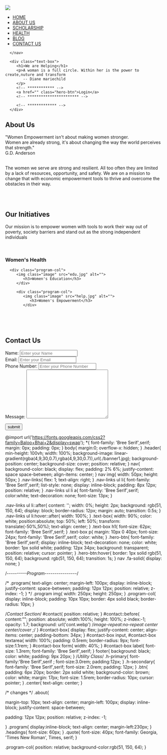 <!-- HTML CODE -->
<!DOCTYPE html>
<html lang="en">
<head>
   <meta charset="UTF-8">
   <meta http-equiv="X-UA-Compatible" content="IE=edge">
   <!--It will help us to make our website responsive-->
   <meta name="viewport" content="width=device-width, initial-scale=1.0">
   <title>Document</title>
   <!-- *********** -->

<!-- ********* -->
   <link href="https://fonts.googleapis.com/css?family=Baloo+Bhai&display=swap" rel="stylesheet">
   <link rel="stylesheet" href="style.css">
   <link rel="preconnect" href="https://fonts.googleapis.com"> 
<link rel="preconnect" href="https://fonts.gstatic.com" crossorigin> 
<link rel="stylesheet" href="https://cdn.jsdelivr.net/npm/@fortawesome/fontawesome-free@5.15.4/css/fontawesome.min.css">

</head>
<body>
   <section class="header">
      <nav>
         <a href="index.html"><img src="logo.jpeg"></a>
         <div class="nav-links" id="navLinks">
            <ul>
               <li><a href="">HOME</a></li>
               <li><a href="#about1">ABOUT US</a></li>
               <li><a href="">SCHOLARSHIP</a></li>
               <li><a href="">HEALTH</a></li>
               <li><a href="">BLOG </a></li>
               <li><a href="#contact">CONTACT US</a></li>
            </ul>
         </div>

        

      </nav>

      <div class="text-box">
         <h1>We are Helping</h1>
         <p>A woman is a full circle. Within her is the power to create,nuture and transform
            -- Diane mariechild
         </p>
         <!-- ************ -->
         <a href="" class="hero-btn">Login</a>
         <!-- *********************** -->
            
         <!-- ************* -->
      </div>
   </section>


<!--Our Programs-->

<section class="about">
   <h1 id="about1" class="headings">About Us</h1>
   <p class="quote">"Women Empowerment isn't about making women stronger. <br>Women are already strong, it's about changing the way the world perceives that strength."<br>
      G.D. Anderson</p>

   <p><br>The women we serve are strong and resilient. All too often they are limited by a lack of resources, opportunity, and safety. We are on a mission to change that with economic empowerment tools to thrive and overcome the obstacles in their way.</p><br><br>



   </section>

<section class="program">
   <h1 class="headings">Our Initiatives</h1>
   <p>Our mission is to empower women with tools to work their way out of poverty, society barriers
      and stand out as the strong independent individuals</p>
   <br>
   <div class="row ">
      <div class="program-col">
      <img  class="image" src="health.jpg" alt="">
         <h3>Women's Health</h3>
      </div>

      <div class="program-col">
         <img class="image" src="edu.jpg" alt="">
            <h3>Women's Education</h3>
         </div>

         <div class="program-col">
            <img class="image" src="help.jpg" alt="">
               <h3>Women's Empowerment</h3>
            </div>
   </div>
</section>

<br>
<br>
<br>
<section id="contact">
    <h1 id="contact" class="h-primary center">Contact Us</h1>
<div id="contact-box">
    <form action="">
        <div class="form-group">
        <label for="name">Name: </label>
        <input type="text"name="name"id="name"
        placeholder="Enter your Name">
        </div>
        <div class="form-group">
            <label for="name">Email: </label>
            <input type="text"name="e-mail"id="e-mail"
            placeholder="Enter your Email">
        </div>
        <div class="form-group">
            <label for="name">Phone Number: </label>
            <input type="text"name="name"id="phone"
            placeholder="Enter your Phone Number">
        </div>
        <div class="form-group">
            <label for="name">Message: </label>
            <textarea name="message"id="message"cols="30" rows="10"></textarea>
        </div>
    </form>
</div>
</section>
<button>submit</button>



</body>
</html>


<!-- CSS CODE -->

@import url('https://fonts.googleapis.com/css2?family=Baloo+Bhai+2&display=swap');
*{
    font-family: 'Bree Serif',serif;
    margin: 0px;
    padding: 0px;
}
body{
   margin:0;
   overflow-x: hidden;
}
 .header{
    min-height: 100vh;
    width: 100%;
    background-image: linear-gradient(rgba(4,9,30,0.7),rgba(4,9,30,0.7)),url(./banner1.jpg);
    background-position: center;
    background-size: cover;
    position: relative;
 }
 nav{
    background-color: black;
    display: flex;
    padding: 2% 6%;
    justify-content: space space-between;
    align-items: center;
 }
 nav img{
    width: 50px;
    height: 50px;
 }
 .nav-links{
    flex: 1;
    text-align: right;
 }
 .nav-links ul li{
    font-family: 'Bree Serif',serif;
    list-style: none;
    display: inline-block;
    padding: 8px 12px;
    position: relative;
 }
 .nav-links ul li a{
    font-family: 'Bree Serif',serif;
    color:white;
    text-decoration: none;
    font-size: 13px;
 }

 .nav-links ul li::after{
    content: '';
    width: 0%;
    height: 2px;
    background: rgb(51, 150, 64);
    display: block;
    border-radius: 12px;
    margin: auto;
    transition: 0.5s;
 }
 .nav-links ul li:hover::after{
    width: 100%;
 }
 .text-box{
    width: 90%;
    color: white;
    position:absolute;
    top: 50%;
    left: 50%;
    transform: translate(-50%,50%);
    text-align: center;
 }
 .text-box h1{
    font-size: 62px;
    font-family: 'Bree Serif',serif;
 }
 .text-box p{
    margin: 10px 0 40px;
    font-size: 24px;
    font-family: 'Bree Serif',serif;
    color: white;
 }
 .hero-btn{
    font-family: 'Bree Serif',serif;
    display: inline-block;
    text-decoration: none;
    color: white;
    border: 1px solid white;
    padding: 12px 34px;
    background: transparent;
    position: relative;
    cursor: pointer;
 }
 .hero-btn:hover{
    border: 1px solid rgb(51, 150, 64);
    background: rgb(51, 150, 64);
    transition: 1s;
 }
 nav .fa-solid{
    display: none;
 }

 
 
 /*----------Program----------------*/
 
/* .program{
   text-align: center;
   margin-left: 100px;
   display: inline-block;
   justify-content: space-between;
   padding: 12px 12px;
   position: relative;
   z-index: -1;
 } */
.program img{
   width: 250px;
   height: 250px;
}
 .program-col{
   display: inline-block;
   padding: 10px 10px;
   border: 4px solid black;
   border-radius: 10px;
 }


 


 /*Contact Section*/
#contact{
    position: relative;
}
#contact::before{
    content:"";
    position: absolute;
    width:100%;
    height: 100%;
    z-index:-1;
    opacity: 1.7;
    background: url('cont.webp')
    /*image-repeat:no-repeat center center/cover ;*/
}
#contact-box{
    display: flex;
    justify-content: center;
    align-items: center;
    padding-bottom: 34px;
}
#contact-box input,
#contact-box textarea{
    width: 100%;
    padding: 0.5rem;
    border-radius: 9px;
    font-size:1.1rem;
}
#contact-box form{
    width: 40%;
}
#contact-box label{
    font-size: 1.3rem;
    font-family: 'Bree Serif',serif;
}
footer{
    background: black;
    color: white;
    padding: 9px 20px;
}
/*Utility Class*/
.h-primary{
    font-family:'Bree Serif',serif ;
    font-size:3.0rem;
    padding:12px;
}
.h-secondary{
    font-family: 'Bree Serif',serif;
    font-size: 2.0rem;
    padding: 12px;
}
.btn{
    padding: 6px 20px;
    border: 2px solid white;
    background-color: brown;
    color: white;
    margin: 17px;
    font-size: 1.5rem;
    border-radius: 10px;
    cursor: pointer;
}
.center{
    text-align: center;
}


/* changes */
.about{
  
   margin-top: 10px;
   text-align: center;
   margin-left: 100px;
   display: inline-block;
   justify-content: space-between;

   
   padding: 12px 12px;
   position: relative;
   z-index: -1;
   
}
.program{
   display:inline-block;
   text-align: center;
   margin-left:230px;
}
.headings{
   font-size: 60px;
}
.quote{
   font-size: 40px;
   font-family: Georgia, 'Times New Roman', Times, serif;
}

.program-col{
   position: relative;
   background-color:rgb(51, 150, 64);
}



